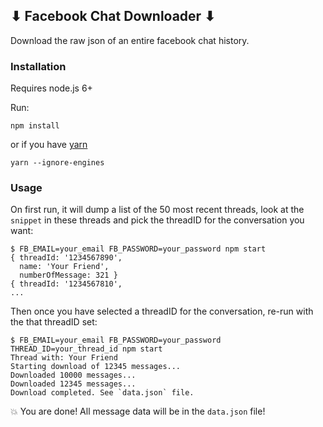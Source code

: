 ## ⬇ Facebook Chat Downloader ⬇

Download the raw json of an entire facebook chat history.

### Installation

Requires node.js 6+

Run:

```
npm install
```

or if you have [yarn](https://yarnpkg.com/)

```
yarn --ignore-engines
```

### Usage

On first run, it will dump a list of the 50 most recent threads, look at the `snippet` in these threads and pick the threadID for the conversation you want:

```
$ FB_EMAIL=your_email FB_PASSWORD=your_password npm start
{ threadId: '1234567890',
  name: 'Your Friend',
  numberOfMessage: 321 }
{ threadId: '1234567810',
...
```

Then once you have selected a threadID for the conversation, re-run with the
that threadID set:

```
$ FB_EMAIL=your_email FB_PASSWORD=your_password THREAD_ID=your_thread_id npm start
Thread with: Your Friend
Starting download of 12345 messages...
Downloaded 10000 messages...
Downloaded 12345 messages...
Download completed. See `data.json` file.
```

💥 You are done! All message data will be in the `data.json` file!
